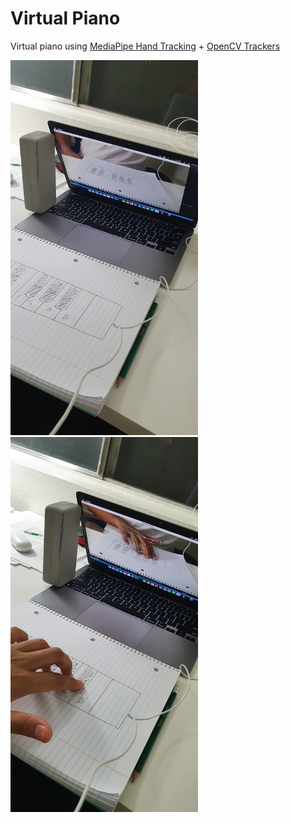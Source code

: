 # Virtual Piano
Virtual piano using [MediaPipe Hand Tracking](https://google.github.io/mediapipe/solutions/hands.html) + [OpenCV Trackers](https://docs.opencv.org/3.4/d9/df8/group__tracking.html)

<img width=300 height = 600 src="./src/overview.jpg"> &nbsp;&nbsp;&nbsp;&nbsp;&nbsp;&nbsp;<img width=300 height = 600 src="./src/main_working.jpg">


